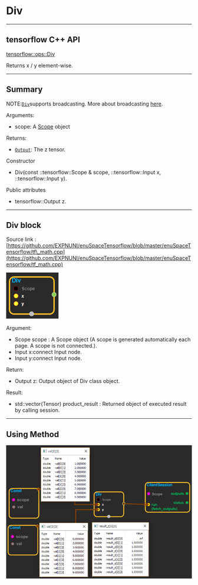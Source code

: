 # Div

---

## tensorflow C++ API

[tensorflow::ops::Div](https://www.tensorflow.org/api_docs/cc/class/tensorflow/ops/div)

Returns x / y element-wise.

---

## Summary

NOTE:[`Div`](https://www.tensorflow.org/api_docs/cc/class/tensorflow/ops/div.html#classtensorflow_1_1ops_1_1_div)supports broadcasting. More about broadcasting [here](http://docs.scipy.org/doc/numpy/user/basics.broadcasting.html).

Arguments:

* scope: A [Scope](https://www.tensorflow.org/api_docs/cc/class/tensorflow/scope.html#classtensorflow_1_1_scope) object

Returns:

* [`Output`](https://www.tensorflow.org/api_docs/cc/class/tensorflow/output.html#classtensorflow_1_1_output): The z tensor.

Constructor

* Div\(const ::tensorflow::Scope & scope, ::tensorflow::Input x, ::tensorflow::Input y\).

Public attributes

* tensorflow::Output z.

---

## Div block

Source link : [https://github.com/EXPNUNI/enuSpaceTensorflow/blob/master/enuSpaceTensorflow/tf\_math.cpp](https://github.com/EXPNUNI/enuSpaceTensorflow/blob/master/enuSpaceTensorflow/tf_math.cpp)

![](/assets/math_Div_Symbol.png)

Argument:

* Scope scope : A Scope object \(A scope is generated automatically each page. A scope is not connected.\).
* Input x:connect  Input node.
* Input y:connect  Input node.

Return:

* Output z: Output object of Div class object.

Result:

* std::vector\(Tensor\) product\_result : Returned object of executed result by calling session.

---

## Using Method

![](/assets/math_Div_Method.png)

